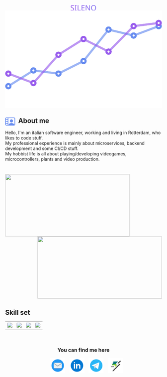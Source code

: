 <p>
    <div align='center'>
        <img align='center' src="sileno.svg" alt="SILENO">
    </div>
    <div align='center'>
            <img align='center' src="animated-svg.svg" alt="SILENO">
    </div>
    <div>
    <img align="left" src = "person.svg" width=32px height=32px style="margin-right: 10px;">
    <h2 align="left" font-weight="bold">About me</h2>
    </div>
    <p>
        Hello, I'm an italian software engineer, working and living in Rotterdam, who likes to code stuff.<br>
        My professional experience is mainly about microservices, backend development and some CI/CD stuff.<br>
        My hobbist life is all about playing/developing videogames, microcontrollers, plants and video production.<br>
    </p>
    <p align='center'>
        <h1 align="center"></h1>
        <div>
        <img align="left" height="200px" width="400px" src="https://github-readme-stats.vercel.app/api?username=silenoid&show_icons=true&count_private=true&theme=github_dark&hide_border=true&hide=issues,contribs&bg_color=00000000" />
        <img align="right" height="200px" width="400px" src="https://github-readme-stats.vercel.app/api/top-langs/?username=silenoid&layout=compact&hide_border=true&theme=github_dark&langs_count=9&bg_color=00000000" />
        </div>
        <img height="200px"/>
        <br>
        <h2 font-weight="bold">Skill set</h2>
        <table cellspacing="0" cellpadding="0" style="border: none;">
            <tr>
                <td><img src="https://cdn.iconscout.com/icon/free/png-256/codeigniter-5-1175246.png?raw=true" width="200"></td>
                <td><img src="https://cdn.iconscout.com/icon/free/png-256/laravel-3-1175147.png?raw=true" width="200"></td>
                <td><img src="https://cdn.iconscout.com/icon/free/png-256/javascript-1-225993.png?raw=true" width="200"></td>
                <td><img src="https://cdn.iconscout.com/icon/free/png-256/extjs-458279.png?raw=true" width="200"></td>
            </tr>
        </table>
        <br/>
        <h3 align="center" >You can find me here</h3>
        <p align="center">
            <div align="center"  class="icons-social" style="margin-left: 10px;">
                <a style="margin-left: 10px;"  target="_blank" href="mailto:silenovc@gmail.com">
                <img src="icons\icons8-circled-envelope-48.png" ></a>
                <a style="margin-left: 10px;" target="_blank" href="https://www.linkedin.com/in/vincenzocanfora/">
                <img src="icons\icons8-linkedin-circled-48.png"></a>
                <a style="margin-left: 10px;" target="_blank" href="https://t.me/silenoid">
                <img src="icons\icons8-telegram-app-48.png"></a>
                <a style="margin-left: 10px;" target="_blank" href="https://gamejolt.com/games/joseph/59447">
                <img src="icons\icons8-game-jolt-48.png" ></a>
            </div>
        </p>
    </p>
</p>

